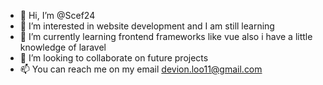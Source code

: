 - 👋 Hi, I’m @Scef24
- 👀 I’m interested in website development and I am still learning
- 🌱 I’m currently learning frontend frameworks like vue also i have a little knowledge of laravel
- 💞️ I’m looking to collaborate on future projects 
- 📫 You can reach me on my email devion.loo11@gmail.com


<!---
Scef24/Scef24 is a ✨ special ✨ repository because its `README.md` (this file) appears on your GitHub profile.
You can click the Preview link to take a look at your changes.
--->
